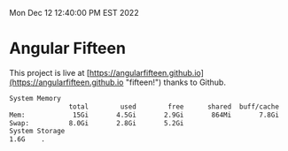 Mon Dec 12 12:40:00 PM EST 2022

# Angular Fifteen


This project is live at [https://angularfifteen.github.io](https://angularfifteen.github.io "fifteen!") thanks to Github.

```bash
System Memory
               total        used        free      shared  buff/cache   available
Mem:            15Gi       4.5Gi       2.9Gi       864Mi       7.8Gi       9.6Gi
Swap:          8.0Gi       2.8Gi       5.2Gi
System Storage
1.6G	.
```
```bash
